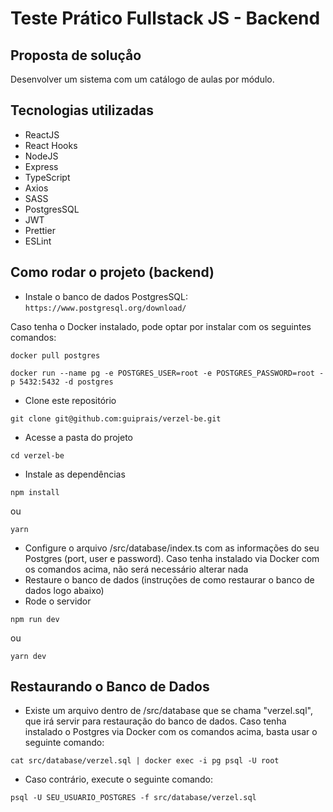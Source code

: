 # Teste Prático Fullstack JS - Backend

## Proposta de soluçåo

Desenvolver um sistema com um catálogo de aulas por módulo.

## Tecnologias utilizadas
- ReactJS
- React Hooks
- NodeJS
- Express
- TypeScript
- Axios
- SASS
- PostgresSQL
- JWT
- Prettier
- ESLint

## Como rodar o projeto (backend)

- Instale o banco de dados PostgresSQL: `https://www.postgresql.org/download/`

Caso tenha o Docker instalado, pode optar por instalar com os seguintes comandos:
```
docker pull postgres
```
```
docker run --name pg -e POSTGRES_USER=root -e POSTGRES_PASSWORD=root -p 5432:5432 -d postgres
```

- Clone este repositório
```
git clone git@github.com:guiprais/verzel-be.git
```
- Acesse a pasta do projeto
```
cd verzel-be
```
- Instale as dependências
```
npm install
```
ou
```
yarn
```
- Configure o arquivo /src/database/index.ts com as informações do seu Postgres (port, user e password). Caso tenha instalado via Docker com os comandos acima, não será necessário alterar nada
- Restaure o banco de dados (instruções de como restaurar o banco de dados logo abaixo)
- Rode o servidor
```
npm run dev
```
ou
```
yarn dev
```

## Restaurando o Banco de Dados

- Existe um arquivo dentro de /src/database que se chama "verzel.sql", que irá servir para restauração do banco de dados. Caso tenha instalado o Postgres via Docker com os comandos acima, basta usar o seguinte comando:
```
cat src/database/verzel.sql | docker exec -i pg psql -U root
```

- Caso contrário, execute o seguinte comando:

```
psql -U SEU_USUARIO_POSTGRES -f src/database/verzel.sql
```
